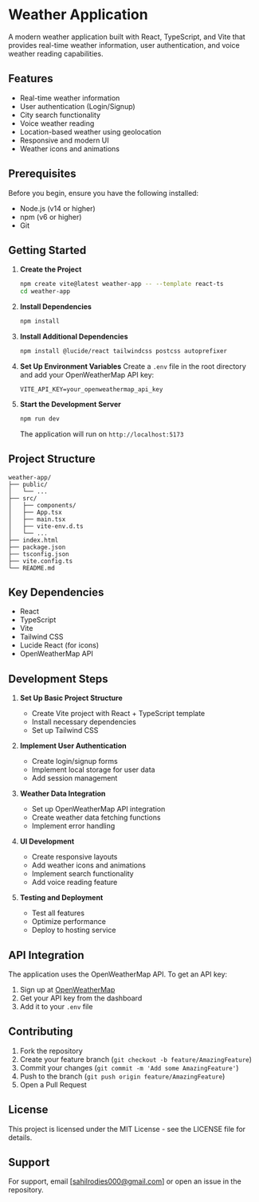 # Weather Application

A modern weather application built with React, TypeScript, and Vite that provides real-time weather information, user authentication, and voice weather reading capabilities.

## Features

- Real-time weather information
- User authentication (Login/Signup)
- City search functionality
- Voice weather reading
- Location-based weather using geolocation
- Responsive and modern UI
- Weather icons and animations

## Prerequisites

Before you begin, ensure you have the following installed:
- Node.js (v14 or higher)
- npm (v6 or higher)
- Git

## Getting Started

1. **Create the Project**
   ```bash
   npm create vite@latest weather-app -- --template react-ts
   cd weather-app
   ```

2. **Install Dependencies**
   ```bash
   npm install
   ```

3. **Install Additional Dependencies**
   ```bash
   npm install @lucide/react tailwindcss postcss autoprefixer
   ```

4. **Set Up Environment Variables**
   Create a `.env` file in the root directory and add your OpenWeatherMap API key:
   ```
   VITE_API_KEY=your_openweathermap_api_key
   ```

5. **Start the Development Server**
   ```bash
   npm run dev
   ```
   The application will run on `http://localhost:5173`

## Project Structure

```
weather-app/
├── public/
│   └── ...
├── src/
│   ├── components/
│   ├── App.tsx
│   ├── main.tsx
│   ├── vite-env.d.ts
│   └── ...
├── index.html
├── package.json
├── tsconfig.json
├── vite.config.ts
└── README.md
```

## Key Dependencies

- React
- TypeScript
- Vite
- Tailwind CSS
- Lucide React (for icons)
- OpenWeatherMap API

## Development Steps

1. **Set Up Basic Project Structure**
   - Create Vite project with React + TypeScript template
   - Install necessary dependencies
   - Set up Tailwind CSS

2. **Implement User Authentication**
   - Create login/signup forms
   - Implement local storage for user data
   - Add session management

3. **Weather Data Integration**
   - Set up OpenWeatherMap API integration
   - Create weather data fetching functions
   - Implement error handling

4. **UI Development**
   - Create responsive layouts
   - Add weather icons and animations
   - Implement search functionality
   - Add voice reading feature

5. **Testing and Deployment**
   - Test all features
   - Optimize performance
   - Deploy to hosting service

## API Integration

The application uses the OpenWeatherMap API. To get an API key:
1. Sign up at [OpenWeatherMap](https://openweathermap.org/api)
2. Get your API key from the dashboard
3. Add it to your `.env` file

## Contributing

1. Fork the repository
2. Create your feature branch (`git checkout -b feature/AmazingFeature`)
3. Commit your changes (`git commit -m 'Add some AmazingFeature'`)
4. Push to the branch (`git push origin feature/AmazingFeature`)
5. Open a Pull Request

## License

This project is licensed under the MIT License - see the LICENSE file for details.

## Support

For support, email [sahilrodies000@gmail.com] or open an issue in the repository. 
